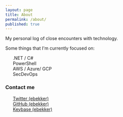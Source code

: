 ```yaml
---
layout: page
title: About
permalink: /about/
published: true
---
```


My personal log of close encounters with technology.

Some things that I'm currently focused on:
<ul style="list-style: none;">
    <li>.NET / C#</li>
    <li>PowerShell</li>
    <li>AWS / Azure/ GCP</li>
    <li>SecDevOps</li>
</ul>

<!--
### More Information

My name is Eugene Bekker.  I work in the software development space.  These days I focus mostly on .NET technologies.
-->

### Contact me

<!-- stolen from https://daveaglick.com/about thanks! -->
<ul style="list-style: none;">
    <li><a href="https://twitter.com/ebekker"><i
			class="fab fa-twitter"></i> Twitter (ebekker)</a></li>
    <li><a href="https://github.com/ebekker"><i
			class="fab fa-github"></i> GitHub (ebekker)</a></li>
    <li><a href="https://keybase.io/ebekker"><i
			class="fa fa-key"></i> Keybase (ebekker)</a></li>
    <!--<li><a href="http://stackoverflow.com/users/807064/daveaglick"><i
			class="fab fa-stack-overflow"></i> Stack Overflow (daveaglick)</a></li>-->
    <!--<li><a href="http://www.linkedin.com/pub/dave-glick/a/871/424/"><i
			class="fab fa-linkedin"></i> LinkedIn</a></li>-->
</ul>
